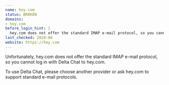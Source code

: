 ```yaml
---
name: hey.com
status: BROKEN
domains:
- hey.com
before_login_hint: |
  hey.com does not offer the standard IMAP e-mail protocol, so you cannot log in with Delta Chat to hey.com.
last_checked: 2020-06
website: https://hey.com
---
```


Unfortunately, hey.com does not offer the standard IMAP e-mail protocol,
so you cannot log in with Delta Chat to hey.com.

To use Delta Chat, please choose another provider
or ask hey.com to support standard e-mail protocols.